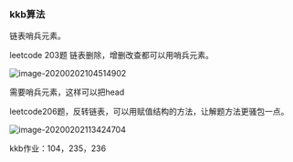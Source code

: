 ### kkb算法

链表哨兵元素。

leetcode 203题 链表删除，增删改查都可以用哨兵元素。

![image-20200202104514902](https://gitee.com/zhanghqq3/Image_re/raw/master/everyday-image/2020-02-02/leet-203-delete-node.png)

需要哨兵元素，这样可以把head

leetcode206题，反转链表，可以用赋值结构的方法，让解题方法更骚包一点。

![image-20200202113424704](https://gitee.com/zhanghqq3/Image_re/raw/master/everyday-image/2020-02-02/leet-206-reverse-link.png)

kkb作业：104，235，236

